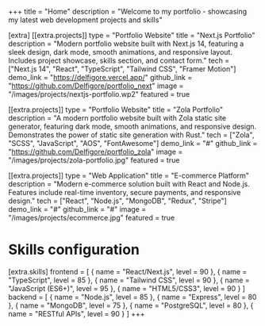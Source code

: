 +++
title = "Home"
description = "Welcome to my portfolio - showcasing my latest web development projects and skills"

[extra]
[[extra.projects]]
type = "Portfolio Website"
title = "Next.js Portfolio"
description = "Modern portfolio website built with Next.js 14, featuring a sleek design, dark mode, smooth animations, and responsive layout. Includes project showcase, skills section, and contact form."
tech = ["Next.js 14", "React", "TypeScript", "Tailwind CSS", "Framer Motion"]
demo_link = "https://delfigore.vercel.app/"
github_link = "https://github.com/Delfigore/portfolio_next"
image = "/images/projects/nextjs-portfolio.wp2"
featured = true

[[extra.projects]]
type = "Portfolio Website"
title = "Zola Portfolio"
description = "A modern portfolio website built with Zola static site generator, featuring dark mode, smooth animations, and responsive design. Demonstrates the power of static site generation with Rust."
tech = ["Zola", "SCSS", "JavaScript", "AOS", "FontAwesome"]
demo_link = "#"
github_link = "https://github.com/Delfigore/portfolio_zola"
image = "/images/projects/zola-portfolio.jpg"
featured = true

[[extra.projects]]
type = "Web Application"
title = "E-commerce Platform"
description = "Modern e-commerce solution built with React and Node.js. Features include real-time inventory, secure payments, and responsive design."
tech = ["React", "Node.js", "MongoDB", "Redux", "Stripe"]
demo_link = "#"
github_link = "#"
image = "/images/projects/ecommerce.jpg"
featured = true

# Skills configuration
[extra.skills]
frontend = [
    { name = "React/Next.js", level = 90 },
    { name = "TypeScript", level = 85 },
    { name = "Tailwind CSS", level = 90 },
    { name = "JavaScript (ES6+)", level = 95 },
    { name = "HTML5/CSS3", level = 90 }
]
backend = [
    { name = "Node.js", level = 85 },
    { name = "Express", level = 80 },
    { name = "MongoDB", level = 75 },
    { name = "PostgreSQL", level = 80 },
    { name = "RESTful APIs", level = 90 }
]
+++
